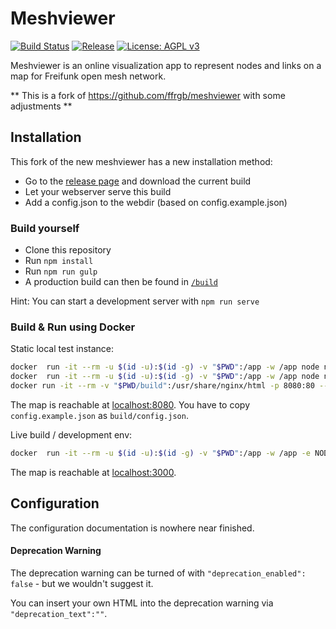# Meshviewer
[![Build Status](https://img.shields.io/github/actions/workflow/status/freifunk-ffm/meshviewer/build-meshviewer.yml?branch=main&style=flat-square)](https://github.com/freifunk-ffm/meshviewer/actions?query=workflow%3A%22Build+Meshviewer%22)
[![Release](https://img.shields.io/github/v/release/freifunk-ffm/meshviewer?style=flat-square)](https://github.com/freifunk-ffm/meshviewer/releases)
[![License: AGPL v3](https://img.shields.io/github/license/freifunk-ffm/meshviewer.svg?style=flat-square)](https://www.gnu.org/licenses/agpl-3.0)

Meshviewer is an online visualization app to represent nodes and links on a map for Freifunk open mesh network.

** This is a fork of https://github.com/ffrgb/meshviewer with some adjustments **

## Installation
This fork of the new meshviewer has a new installation method:
- Go to the [release page](https://github.com/freifunk-ffm/meshviewer/releases) and download the current build
- Let your webserver serve this build
- Add a config.json to the webdir (based on config.example.json)

### Build yourself
- Clone this repository
- Run `npm install`
- Run `npm run gulp`
- A production build can then be found in [`/build`](./build)

Hint: You can start a development server with `npm run serve`

### Build & Run using Docker
Static local test instance:
```bash
docker  run -it --rm -u $(id -u):$(id -g) -v "$PWD":/app -w /app node npm install
docker  run -it --rm -u $(id -u):$(id -g) -v "$PWD":/app -w /app node npm run gulp-ci
docker run -it --rm -v "$PWD/build":/usr/share/nginx/html -p 8080:80 --name nginx nginx
```
The map is reachable at [localhost:8080](http://localhost:8080).
You have to copy `config.example.json` as `build/config.json`.

Live build / development env:
```bash
docker  run -it --rm -u $(id -u):$(id -g) -v "$PWD":/app -w /app -e NODE_ENV=development -p 3000:3000 node npm run gulp serve
```
The map is reachable at [localhost:3000](http://localhost:3000).

## Configuration
The configuration documentation is nowhere near finished.

#### Deprecation Warning
The deprecation warning can be turned of with `"deprecation_enabled": false` - but we wouldn't suggest it.

You can insert your own HTML into the deprecation warning via `"deprecation_text":""`.
